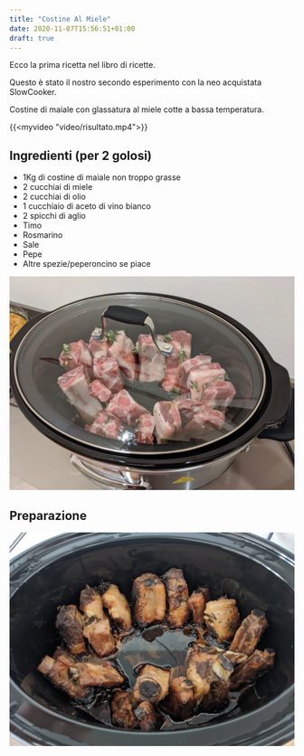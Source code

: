 ```yaml
---
title: "Costine Al Miele"
date: 2020-11-07T15:56:51+01:00
draft: true
---
```

Ecco la prima ricetta nel libro di ricette.

Questo è stato il nostro secondo esperimento con la neo acquistata SlowCooker.

Costine di maiale con glassatura al miele cotte a bassa temperatura.

{{<myvideo "video/risultato.mp4">}}

## Ingredienti (per 2 golosi)

* 1Kg di costine di maiale non troppo grasse
* 2 cucchiai di miele
* 2 cucchiai di olio
* 1 cucchiaio di aceto di vino bianco
* 2 spicchi di aglio
* Timo
* Rosmarino
* Sale
* Pepe
* Altre spezie/peperoncino se piace

![Preparazione](images/pre.jpg)

## Preparazione

![Risultato](images/post.jpg)
